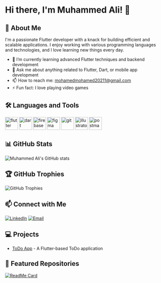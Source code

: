 # Hi there, I'm Muhammed Ali! 👋

## 🚀 About Me
I'm a passionate Flutter developer with a knack for building efficient and scalable applications. I enjoy working with various programming languages and technologies, and I love learning new things every day.

- 🔭 I’m currently learning advanced Flutter techniques and backend development
- 💬 Ask me about anything related to Flutter, Dart, or mobile app development
- 📫 How to reach me: [mohamedmohamed20211@gmail.com](mailto:mohamedmohamed20211@gmail.com)
- ⚡ Fun fact: I love playing video games

## 🛠️ Languages and Tools
<p><a target="_blank" href="https://www.vectorlogo.zone/logos/flutterio/flutterio-icon.svg" style="display: inline-block;"><img src="https://www.vectorlogo.zone/logos/flutterio/flutterio-icon.svg" alt="flutter" width="42" height="42" /></a>
<a target="_blank" href="https://www.vectorlogo.zone/logos/dartlang/dartlang-icon.svg" style="display: inline-block;"><img src="https://www.vectorlogo.zone/logos/dartlang/dartlang-icon.svg" alt="dart" width="42" height="42" /></a>
<a target="_blank" href="https://www.vectorlogo.zone/logos/firebase/firebase-icon.svg" style="display: inline-block;"><img src="https://www.vectorlogo.zone/logos/firebase/firebase-icon.svg" alt="firebase" width="42" height="42" /></a>
<a target="_blank" href="https://www.vectorlogo.zone/logos/figma/figma-icon.svg" style="display: inline-block;"><img src="https://www.vectorlogo.zone/logos/figma/figma-icon.svg" alt="figma" width="42" height="42" /></a>
<a target="_blank" href="https://www.vectorlogo.zone/logos/git-scm/git-scm-icon.svg" style="display: inline-block;"><img src="https://www.vectorlogo.zone/logos/git-scm/git-scm-icon.svg" alt="git" width="42" height="42" /></a>
<a target="_blank" href="https://www.vectorlogo.zone/logos/adobe_illustrator/adobe_illustrator-icon.svg" style="display: inline-block;"><img src="https://www.vectorlogo.zone/logos/adobe_illustrator/adobe_illustrator-icon.svg" alt="illustrator" width="42" height="42" /></a>
<a target="_blank" href="https://www.vectorlogo.zone/logos/getpostman/getpostman-icon.svg" style="display: inline-block;"><img src="https://www.vectorlogo.zone/logos/getpostman/getpostman-icon.svg" alt="postman" width="42" height="42" /></a></p>


## 📊 GitHub Stats
![Muhammed Ali's GitHub stats](https://github-readme-stats.vercel.app/api?username=MuhammedAli21&show_icons=true&theme=radical)

## 🏆 GitHub Trophies
![GitHub Trophies](https://github-profile-trophy.vercel.app/?username=MuhammedAli21&theme=radical)

## 📫 Connect with Me
[![LinkedIn](https://img.shields.io/badge/LinkedIn-0077B5?style=for-the-badge&logo=linkedin&logoColor=white)]([https://www.linkedin.com/in/muhammed-ali](https://www.linkedin.com/in/mohammed-ali-909b831b5/)/)
[![Email](https://img.shields.io/badge/Email-D14836?style=for-the-badge&logo=gmail&logoColor=white)](mailto:mohamedmohamed20211@gmail.com)

## 💻 Projects
- [ToDo App](https://github.com/MuhammedAli21/ToDo_app) - A Flutter-based ToDo application

## 🌟 Featured Repositories
[![ReadMe Card](https://github-readme-stats.vercel.app/api/pin/?username=MuhammedAli21&repo=ToDo_app&theme=radical)](https://github.com/MuhammedAli21/ToDo_app)


